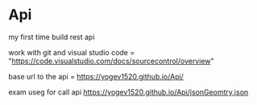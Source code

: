 # Api
my first time build rest api 

work with git and visual studio code = "https://code.visualstudio.com/docs/sourcecontrol/overview"

base url to the api  =  https://yogev1520.github.io/Api/ 

exam useg for call api https://yogev1520.github.io/Api/jsonGeomtry.json
